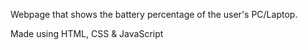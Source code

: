Webpage that shows the battery percentage of the user's PC/Laptop.

Made using HTML, CSS & JavaScript
